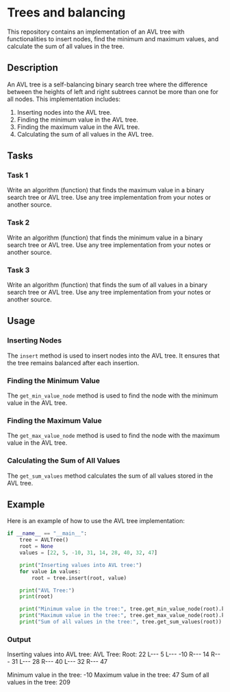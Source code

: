 # Trees and balancing

This repository contains an implementation of an AVL tree with functionalities to insert nodes, find the minimum and maximum values, and calculate the sum of all values in the tree.

## Description

An AVL tree is a self-balancing binary search tree where the difference between the heights of left and right subtrees cannot be more than one for all nodes. This implementation includes:

1. Inserting nodes into the AVL tree.
2. Finding the minimum value in the AVL tree.
3. Finding the maximum value in the AVL tree.
4. Calculating the sum of all values in the AVL tree.

## Tasks

### Task 1

Write an algorithm (function) that finds the maximum value in a binary search tree or AVL tree. Use any tree implementation from your notes or another source.

### Task 2

Write an algorithm (function) that finds the minimum value in a binary search tree or AVL tree. Use any tree implementation from your notes or another source.

### Task 3

Write an algorithm (function) that finds the sum of all values in a binary search tree or AVL tree. Use any tree implementation from your notes or another source.

## Usage

### Inserting Nodes

The `insert` method is used to insert nodes into the AVL tree. It ensures that the tree remains balanced after each insertion.

### Finding the Minimum Value

The `get_min_value_node` method is used to find the node with the minimum value in the AVL tree.

### Finding the Maximum Value

The `get_max_value_node` method is used to find the node with the maximum value in the AVL tree.

### Calculating the Sum of All Values

The `get_sum_values` method calculates the sum of all values stored in the AVL tree.

## Example

Here is an example of how to use the AVL tree implementation:

```python
if __name__ == "__main__":
    tree = AVLTree()
    root = None
    values = [22, 5, -10, 31, 14, 28, 40, 32, 47]

    print("Inserting values into AVL tree:")
    for value in values:
        root = tree.insert(root, value)

    print("AVL Tree:")
    print(root)

    print("Minimum value in the tree:", tree.get_min_value_node(root).key)
    print("Maximum value in the tree:", tree.get_max_value_node(root).key)
    print("Sum of all values in the tree:", tree.get_sum_values(root))
```

### Output

Inserting values into AVL tree:
AVL Tree:
Root: 22
L--- 5
L--- -10
R--- 14
R--- 31
L--- 28
R--- 40
L--- 32
R--- 47

Minimum value in the tree: -10
Maximum value in the tree: 47
Sum of all values in the tree: 209
